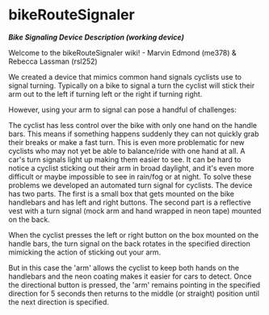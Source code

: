 # bikeRouteSignaler

***Bike Signaling Device Description (working device)***

Welcome to the bikeRouteSignaler wiki! - Marvin Edmond (me378) & Rebecca Lassman (rsl252)

We created a device that mimics common hand signals cyclists use to signal turning. Typically on a bike to signal a turn the cyclist will stick their arm out to the left if turning left or the right if turning right.

However, using your arm to signal can pose a handful of challenges:

The cyclist has less control over the bike with only one hand on the handle bars. This means if something happens suddenly they can not quickly grab their breaks or make a fast turn. This is even more problematic for new cyclists who may not yet be able to balance/ride with one hand at all.
A car's turn signals light up making them easier to see. It can be hard to notice a cyclist sticking out their arm in broad daylight, and it's even more difficult or maybe impossible to see in rain/fog or at night.
To solve these problems we developed an automated turn signal for cyclists. The device has two parts. The first is a small box that gets mounted on the bike handlebars and has left and right buttons. The second part is a reflective vest with a turn signal (mock arm and hand wrapped in neon tape) mounted on the back.

When the cyclist presses the left or right button on the box mounted on the handle bars, the turn signal on the back rotates in the specified direction mimicking the action of sticking out your arm.

But in this case the 'arm' allows the cyclist to keep both hands on the handlebars and the neon coating makes it easier for cars to detect. Once the directional button is pressed, the 'arm' remains pointing in the specified direction for 5 seconds then returns to the middle (or straight) position until the next direction is specified.
